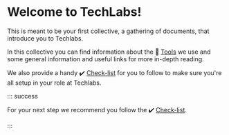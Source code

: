 # Welcome to TechLabs!

This is meant to be your first collective, a gathering of documents, that introduce you to Techlabs.

In this collective you can find information about the 🔧 [Tools](./Onboarding/Software/Readme.md) we use and some general information and useful links for more in-depth reading.

We also provide a handy ✔️ [Check-list](./Onboarding/Check-list.md) for you to follow to make sure you're all setup in your role at Techlabs.

::: success

For your next step we recommend you follow the ✔️ [Check-list](./Onboarding/Check-list.md).

:::
